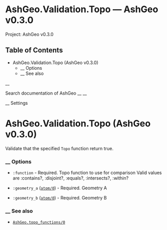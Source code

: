 # AshGeo.Validation.Topo — AshGeo v0.3.0

Project: AshGeo v0.3.0

## Table of Contents

- AshGeo.Validation.Topo (AshGeo v0.3.0)
    - __ Options
    - __ See also

__

Search documentation of AshGeo __ __

__ Settings

#  AshGeo.Validation.Topo (AshGeo v0.3.0)

Validate that the specified `Topo` function return true.

###  __ Options

  * `:function` \- Required. Topo function to use for comparison Valid values are :contains?, :disjoint?, :equals?, :intersects?, :within?

  * `:geometry_a` ([`atom/0`](external_link)) - Required. Geometry A

  * `:geometry_b` ([`atom/0`](external_link)) - Required. Geometry B




###  __ See also

  * [`AshGeo.topo_functions/0`](external_link)


